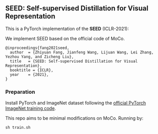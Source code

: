 ## SEED: Self-supervised Distillation for Visual Representation

This is a PyTorch implementation of the **SEED** (ICLR-2021):

We implement SEED based on the official code of MoCo.

```
@inproceedings{fang2021seed,
  author  = {Zhiyuan Fang, Jianfeng Wang, Lijuan Wang, Lei Zhang, Yezhou Yang, and Zicheng Liu},
  title   = {SEED: Self-supervised Distillation for Visual Representation},
  booktitle = {ICLR},
  year    = {2021},
}
```


### Preparation

Install PyTorch and ImageNet dataset following the [official PyTorch ImageNet training code](https://github.com/pytorch/examples/tree/master/imagenet).

This repo aims to be minimal modifications on MoCo. Running by:
```
sh train.sh
```
